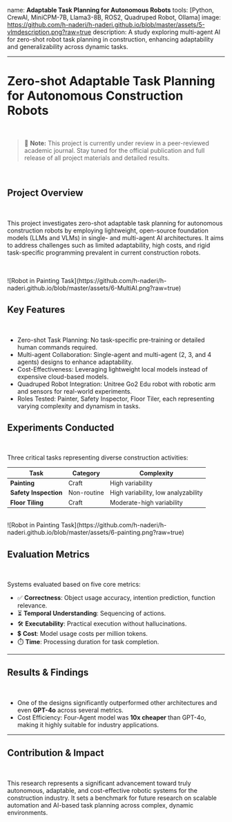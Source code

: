name: **Adaptable Task Planning for Autonomous Robots**
tools: [Python, CrewAI, MiniCPM-7B, Llama3-8B, ROS2, Quadruped Robot, Ollama]
image: https://github.com/h-naderi/h-naderi.github.io/blob/master/assets/5-vlmdescription.png?raw=true
description: A study exploring multi-agent AI for zero-shot robot task planning in construction, enhancing adaptability and generalizability across dynamic tasks.

---

# **Zero-shot Adaptable Task Planning for Autonomous Construction Robots**
<br>

> 🚧 **Note:** This project is currently under review in a peer-reviewed academic journal. Stay tuned for the official publication and full release of all project materials and detailed results.
<br>

## Project Overview
<br>

This project investigates zero-shot adaptable task planning for autonomous construction robots by employing lightweight, open-source foundation models (LLMs and VLMs) in single- and multi-agent AI architectures. It aims to address challenges such as limited adaptability, high costs, and rigid task-specific programming prevalent in current construction robots.

<br>

<br>
![Robot in Painting Task](https://github.com/h-naderi/h-naderi.github.io/blob/master/assets/6-MultiAI.png?raw=true)

## Key Features
<br>

- Zero-shot Task Planning: No task-specific pre-training or detailed human commands required.
- Multi-agent Collaboration: Single-agent and multi-agent (2, 3, and 4 agents) designs to enhance adaptability.
- Cost-Effectiveness: Leveraging lightweight local models instead of expensive cloud-based models.
- Quadruped Robot Integration: Unitree Go2 Edu robot with robotic arm and sensors for real-world experiments.
- Roles Tested: Painter, Safety Inspector, Floor Tiler, each representing varying complexity and dynamism in tasks.



## Experiments Conducted

<br>

Three critical tasks representing diverse construction activities:

| Task            | Category      | Complexity                    |
|-----------------|---------------|-------------------------------|
| **Painting**    | Craft         | High variability              | 
| **Safety Inspection** | Non-routine | High variability, low analyzability | 
| **Floor Tiling** | Craft        | Moderate-high variability     |  

<br>
![Robot in Painting Task](https://github.com/h-naderi/h-naderi.github.io/blob/master/assets/6-painting.png?raw=true)

## **Evaluation Metrics**
<br>

Systems evaluated based on five core metrics:

- ✅ **Correctness**: Object usage accuracy, intention prediction, function relevance.
- ⏳ **Temporal Understanding**: Sequencing of actions.
- 🛠️ **Executability**: Practical execution without hallucinations.
- 💲 **Cost**: Model usage costs per million tokens.
- ⏱️ **Time**: Processing duration for task completion.

---

## **Results & Findings**
<br>

- One of the designs significantly outperformed other architectures and even **GPT-4o** across several metrics.
- Cost Efficiency: Four-Agent model was **10x cheaper** than GPT-4o, making it highly suitable for industry applications.



---

## **Contribution & Impact**
<br>

This research represents a significant advancement toward truly autonomous, adaptable, and cost-effective robotic systems for the construction industry. It sets a benchmark for future research on scalable automation and AI-based task planning across complex, dynamic environments.




